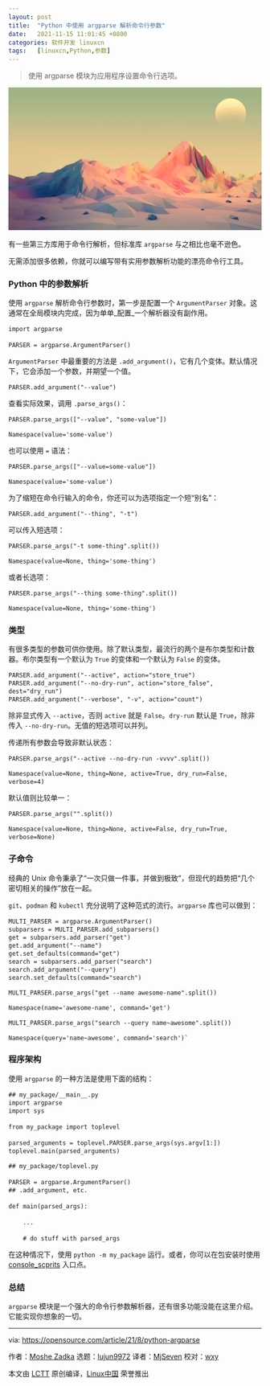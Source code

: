 ```yaml
---
layout: post
title:	"Python 中使用 argparse 解析命令行参数"
date:	2021-11-15 11:01:45 +0800 
categories:	软件开发 linuxcn 
tags:	[linuxcn,Python,参数]
---
```




> 
> 使用 argparse 模块为应用程序设置命令行选项。
> 
> 
> 


![](/Asserts/Images/album/202111/15/110139bakkfdt4zoadqiv0.jpg "Python options")


有一些第三方库用于命令行解析，但标准库 `argparse` 与之相比也毫不逊色。


无需添加很多依赖，你就可以编写带有实用参数解析功能的漂亮命令行工具。


### Python 中的参数解析


使用 `argparse` 解析命令行参数时，第一步是配置一个 `ArgumentParser` 对象。这通常在全局模块内完成，因为单单\_配置\_一个解析器没有副作用。



```
import argparse

PARSER = argparse.ArgumentParser()

```

`ArgumentParser` 中最重要的方法是 `.add_argument()`，它有几个变体。默认情况下，它会添加一个参数，并期望一个值。



```
PARSER.add_argument("--value")

```

查看实际效果，调用 `.parse_args()`：



```
PARSER.parse_args(["--value", "some-value"])

```


```
Namespace(value='some-value')

```

也可以使用 `=` 语法：



```
PARSER.parse_args(["--value=some-value"])

```


```
Namespace(value='some-value')

```

为了缩短在命令行输入的命令，你还可以为选项指定一个短“别名”：



```
PARSER.add_argument("--thing", "-t")

```

可以传入短选项：



```
PARSER.parse_args("-t some-thing".split())

```


```
Namespace(value=None, thing='some-thing')

```

或者长选项：



```
PARSER.parse_args("--thing some-thing".split())

```


```
Namespace(value=None, thing='some-thing')

```

### 类型


有很多类型的参数可供你使用。除了默认类型，最流行的两个是布尔类型和计数器。布尔类型有一个默认为 `True` 的变体和一个默认为 `False` 的变体。



```
PARSER.add_argument("--active", action="store_true")
PARSER.add_argument("--no-dry-run", action="store_false", dest="dry_run")
PARSER.add_argument("--verbose", "-v", action="count")

```

除非显式传入 `--active`，否则 `active` 就是 `False`。`dry-run` 默认是 `True`，除非传入 `--no-dry-run`。无值的短选项可以并列。


传递所有参数会导致非默认状态：



```
PARSER.parse_args("--active --no-dry-run -vvvv".split())

```


```
Namespace(value=None, thing=None, active=True, dry_run=False, verbose=4)

```

默认值则比较单一：



```
PARSER.parse_args("".split())

```


```
Namespace(value=None, thing=None, active=False, dry_run=True, verbose=None)

```

### 子命令


经典的 Unix 命令秉承了“一次只做一件事，并做到极致”，但现代的趋势把“几个密切相关的操作”放在一起。


`git`、`podman` 和 `kubectl` 充分说明了这种范式的流行。`argparse` 库也可以做到：



```
MULTI_PARSER = argparse.ArgumentParser()
subparsers = MULTI_PARSER.add_subparsers()
get = subparsers.add_parser("get")
get.add_argument("--name")
get.set_defaults(command="get")
search = subparsers.add_parser("search")
search.add_argument("--query")
search.set_defaults(command="search")

```


```
MULTI_PARSER.parse_args("get --name awesome-name".split())

```


```
Namespace(name='awesome-name', command='get')

```


```
MULTI_PARSER.parse_args("search --query name~awesome".split())

```


```
Namespace(query='name~awesome', command='search')`

```

### 程序架构


使用 `argparse` 的一种方法是使用下面的结构：



```
## my_package/__main__.py
import argparse
import sys

from my_package import toplevel

parsed_arguments = toplevel.PARSER.parse_args(sys.argv[1:])
toplevel.main(parsed_arguments)

```


```
## my_package/toplevel.py

PARSER = argparse.ArgumentParser()
## .add_argument, etc.

def main(parsed_args):

    ...

    # do stuff with parsed_args

```

在这种情况下，使用 `python -m my_package` 运行。或者，你可以在包安装时使用 [console\_scprits](https://python-packaging.readthedocs.io/en/latest/command-line-scripts.html#the-console-scripts-entry-point) 入口点。


### 总结


`argparse` 模块是一个强大的命令行参数解析器，还有很多功能没能在这里介绍。它能实现你想象的一切。




---


via: <https://opensource.com/article/21/8/python-argparse>


作者：[Moshe Zadka](https://opensource.com/users/moshez) 选题：[lujun9972](https://github.com/lujun9972) 译者：[MjSeven](https://github.com/MjSeven) 校对：[wxy](https://github.com/wxy)


本文由 [LCTT](https://github.com/LCTT/TranslateProject) 原创编译，[Linux中国](https://linux.cn/) 荣誉推出
